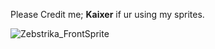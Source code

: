 Please Credit me; **Kaixer** if ur using my sprites.

![Zebstrika_FrontSprite](Zebstrika_FrontSprite)